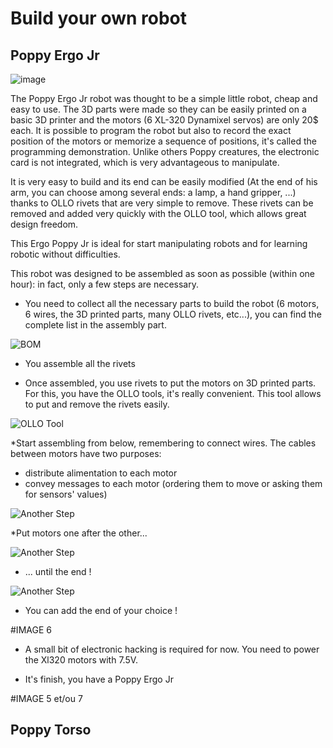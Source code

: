 # Build your own robot


## Poppy Ergo Jr

![image](../images/poppy-ergo-jr.jpg)

The Poppy Ergo Jr robot was thought to be a simple little robot, cheap and easy to use.
The 3D parts were made so they can be easily printed on a basic 3D printer and the motors (6 XL-320 Dynamixel servos)  are only 20$ each.
It is possible to program the robot but also to record the exact position of the motors or memorize a sequence of positions, it's called the programming demonstration.
Unlike others Poppy creatures, the electronic card is not integrated, which is very advantageous to manipulate.

It is very easy to build and its end can be easily modified (At the end of his arm, you can choose among several ends: a lamp, a hand gripper, ...) thanks to OLLO  rivets that are very simple to remove. These rivets can be removed and added very quickly with the OLLO tool, which allows great design freedom.

This Ergo Poppy Jr is ideal for start manipulating robots and for learning robotic without difficulties.

This robot was designed to be assembled as soon as possible (within one hour): in fact, only a few steps are necessary.

* You need to collect all the necessary parts to build the robot (6 motors, 6 wires, the 3D printed parts, many OLLO rivets, etc...), you can find the complete list in the assembly part.

![BOM](../img/bom.jpg)

* You assemble all the rivets

* Once assembled, you use rivets to put the motors on 3D printed parts. For this, you have the OLLO tools, it's really convenient. This tool allows to put and remove the rivets easily.

![OLLO Tool](../img/assembly/ollo-tool.jpg)

*Start assembling from below, remembering to connect wires. 
The cables between motors have two purposes:
- distribute alimentation to each motor
- convey messages to each motor (ordering them to move or asking them for sensors' values)

![Another Step](../img/assembly/step-4-1.jpg)

*Put motors one after the other...

![Another Step](../img/assembly/step-6.jpg)

* ... until the end !

![Another Step](../img/assembly/step-9.jpg)

* You can add the end of your choice !

#IMAGE 6 

* A small bit of electronic hacking is required for now. You need to power the Xl320 motors with 7.5V.

* It's finish, you have a Poppy Ergo Jr

#IMAGE 5 et/ou 7

## Poppy Torso 
